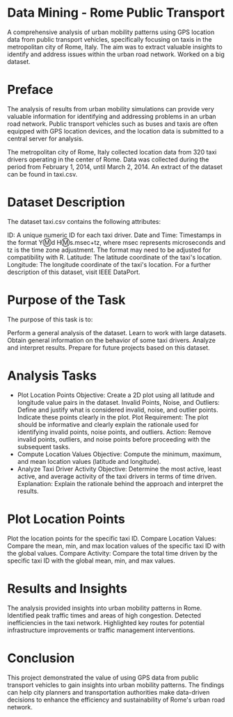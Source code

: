 # Data Mining - Rome Public Transport
A comprehensive analysis of urban mobility patterns using GPS location data from public transport vehicles, specifically focusing on taxis in the metropolitan city of Rome, Italy. The aim was to extract valuable insights to identify and address issues within the urban road network. Worked on a big dataset.

# Preface
The analysis of results from urban mobility simulations can provide very valuable information for identifying and addressing problems in an urban road network. Public transport vehicles such as buses and taxis are often equipped with GPS location devices, and the location data is submitted to a central server for analysis.

The metropolitan city of Rome, Italy collected location data from 320 taxi drivers operating in the center of Rome. Data was collected during the period from February 1, 2014, until March 2, 2014. An extract of the dataset can be found in taxi.csv.

# Dataset Description
The dataset taxi.csv contains the following attributes:

ID: A unique numeric ID for each taxi driver.
Date and Time: Timestamps in the format Y:m:d H:m:s.msec+tz, where msec represents microseconds and tz is the time zone adjustment. The format may need to be adjusted for compatibility with R.
Latitude: The latitude coordinate of the taxi's location.
Longitude: The longitude coordinate of the taxi's location.
For a further description of this dataset, visit IEEE DataPort.

# Purpose of the Task
The purpose of this task is to:

Perform a general analysis of the dataset.
Learn to work with large datasets.
Obtain general information on the behavior of some taxi drivers.
Analyze and interpret results.
Prepare for future projects based on this dataset.

# Analysis Tasks
- Plot Location Points
Objective: Create a 2D plot using all latitude and longitude value pairs in the dataset.
Invalid Points, Noise, and Outliers: Define and justify what is considered invalid, noise, and outlier points. Indicate these points clearly in the plot.
Plot Requirement: The plot should be informative and clearly explain the rationale used for identifying invalid points, noise points, and outliers.
Action: Remove invalid points, outliers, and noise points before proceeding with the subsequent tasks.
- Compute Location Values
Objective: Compute the minimum, maximum, and mean location values (latitude and longitude).
- Analyze Taxi Driver Activity
Objective: Determine the most active, least active, and average activity of the taxi drivers in terms of time driven.
Explanation: Explain the rationale behind the approach and interpret the results.

# Plot Location Points
Plot the location points for the specific taxi ID.
Compare Location Values: Compare the mean, min, and max location values of the specific taxi ID with the global values.
Compare Activity: Compare the total time driven by the specific taxi ID with the global mean, min, and max values.

# Results and Insights
The analysis provided insights into urban mobility patterns in Rome.
Identified peak traffic times and areas of high congestion.
Detected inefficiencies in the taxi network.
Highlighted key routes for potential infrastructure improvements or traffic management interventions.

# Conclusion
This project demonstrated the value of using GPS data from public transport vehicles to gain insights into urban mobility patterns. The findings can help city planners and transportation authorities make data-driven decisions to enhance the efficiency and sustainability of Rome's urban road network.
